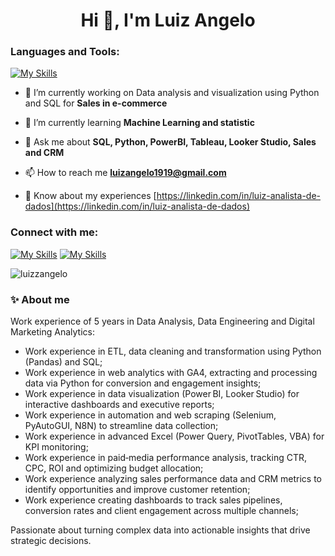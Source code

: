 <h1 align="center">Hi 👋, I'm Luiz Angelo</h1>

<h3 align="left">Languages and Tools:</h3>

[![My Skills](https://skillicons.dev/icons?i=py,git,postgres,mysql,vscode,r,aws)](https://skillicons.dev)

- 🔭 I’m currently working on Data analysis and visualization using Python and SQL for **Sales in e-commerce**

- 🌱 I’m currently learning **Machine Learning and statistic**

- 💬 Ask me about **SQL, Python, PowerBI, Tableau, Looker Studio, Sales and CRM**

- 📫 How to reach me **luizangelo1919@gmail.com**

- 📄 Know about my experiences [https://linkedin.com/in/luiz-analista-de-dados](https://linkedin.com/in/luiz-analista-de-dados)

<h3 align="left">Connect with me:</h3>

[![My Skills](https://skillicons.dev/icons?i=linkedin)](https://linkedin.com/in/luiz-analista-de-dados) [![My Skills](https://skillicons.dev/icons?i=instagram)](https://www.instagram.com/luizangelo.cf/)


<p><img align="center" src="https://github-readme-stats.vercel.app/api/top-langs?username=luizzangelo&show_icons=true&locale=en&layout=compact" alt="luizzangelo" /></p>

<h3 align="left">✨ About me</h3>


Work experience of 5 years in Data Analysis, Data Engineering and Digital Marketing Analytics:

* Work experience in ETL, data cleaning and transformation using Python (Pandas) and SQL;
* Work experience in web analytics with GA4, extracting and processing data via Python for conversion and engagement insights;
* Work experience in data visualization (Power BI, Looker Studio) for interactive dashboards and executive reports;
* Work experience in automation and web scraping (Selenium, PyAutoGUI, N8N) to streamline data collection;
* Work experience in advanced Excel (Power Query, PivotTables, VBA) for KPI monitoring;
* Work experience in paid‑media performance analysis, tracking CTR, CPC, ROI and optimizing budget allocation;
* Work experience analyzing sales performance data and CRM metrics to identify opportunities and improve customer retention;
* Work experience creating dashboards to track sales pipelines, conversion rates and client engagement across multiple channels;

Passionate about turning complex data into actionable insights that drive strategic decisions.
